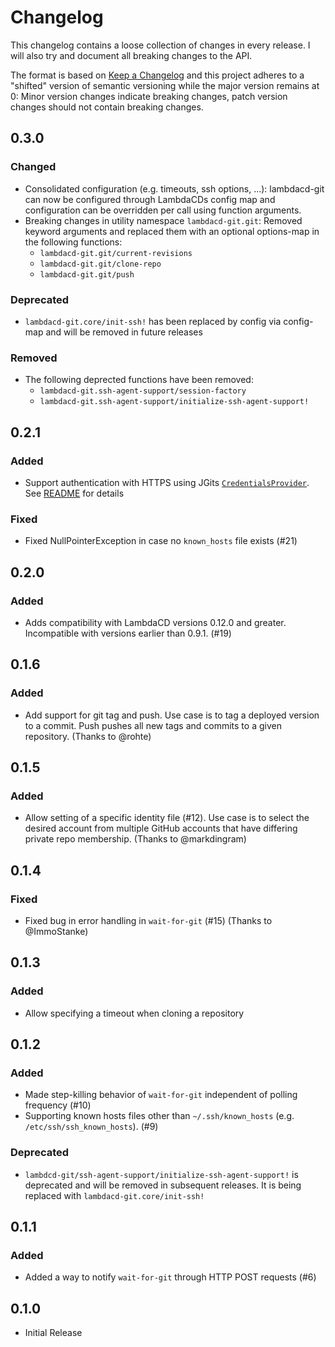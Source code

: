 # Changelog
This changelog contains a loose collection of changes in every release. I will also try and document all breaking changes to the API.

The format is based on [Keep a Changelog](http://keepachangelog.com/) and this project adheres to a "shifted" version of semantic versioning while the major version remains at 0: Minor version changes indicate breaking changes, patch version changes should not contain breaking changes.

## 0.3.0

### Changed

* Consolidated configuration (e.g. timeouts, ssh options, ...): lambdacd-git can now be configured through LambdaCDs config map and configuration can be overridden per call using function arguments.
* Breaking changes in utility namespace `lambdacd-git.git`: Removed keyword arguments and replaced them with an optional options-map in the following functions:
  * `lambdacd-git.git/current-revisions`
  * `lambdacd-git.git/clone-repo`
  * `lambdacd-git.git/push`

### Deprecated

* `lambdacd-git.core/init-ssh!` has been replaced by config via config-map and will be removed in future releases

### Removed

* The following deprected functions have been removed: 
  * `lambdacd-git.ssh-agent-support/session-factory`
  * `lambdacd-git.ssh-agent-support/initialize-ssh-agent-support!`

## 0.2.1

### Added

* Support authentication with HTTPS using JGits [`CredentialsProvider`](http://download.eclipse.org/jgit/site/4.1.1.201511131810-r/apidocs/org/eclipse/jgit/transport/CredentialsProvider.html). See [README](./README.md) for details

### Fixed

* Fixed NullPointerException in case no `known_hosts` file exists (#21)

## 0.2.0

### Added

* Adds compatibility with LambdaCD versions 0.12.0 and greater. Incompatible with versions earlier than 0.9.1. (#19) 

## 0.1.6

### Added
* Add support for git tag and push.
    Use case is to tag a deployed version to a commit.
    Push pushes all new tags and commits to a given repository.
    (Thanks to @rohte)

## 0.1.5

### Added
* Allow setting of a specific identity file (#12).
    Use case is to select the desired account from multiple GitHub accounts that have differing private repo membership.
    (Thanks to @markdingram)

## 0.1.4

### Fixed
* Fixed bug in error handling in `wait-for-git` (#15)
    (Thanks to @ImmoStanke)

## 0.1.3

### Added
* Allow specifying a timeout when cloning a repository

## 0.1.2

### Added

* Made step-killing behavior of `wait-for-git` independent of polling frequency (#10)
* Supporting known hosts files other than `~/.ssh/known_hosts` (e.g. `/etc/ssh/ssh_known_hosts`). (#9)
  
### Deprecated

* `lambdcd-git/ssh-agent-support/initialize-ssh-agent-support!` is deprecated and will be removed in subsequent releases.
    It is being replaced with `lambdacd-git.core/init-ssh!`

## 0.1.1

### Added

* Added a way to notify `wait-for-git` through HTTP POST requests (#6)

## 0.1.0

* Initial Release 
